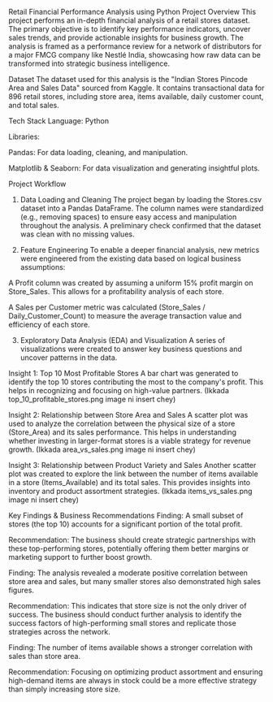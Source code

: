 Retail Financial Performance Analysis using Python
Project Overview
This project performs an in-depth financial analysis of a retail stores dataset. The primary objective is to identify key performance indicators, uncover sales trends, and provide actionable insights for business growth. The analysis is framed as a performance review for a network of distributors for a major FMCG company like Nestlé India, showcasing how raw data can be transformed into strategic business intelligence.

Dataset
The dataset used for this analysis is the "Indian Stores Pincode Area and Sales Data" sourced from Kaggle. It contains transactional data for 896 retail stores, including store area, items available, daily customer count, and total sales.

Tech Stack
Language: Python

Libraries:

Pandas: For data loading, cleaning, and manipulation.

Matplotlib & Seaborn: For data visualization and generating insightful plots.

Project Workflow
1. Data Loading and Cleaning
The project began by loading the Stores.csv dataset into a Pandas DataFrame. The column names were standardized (e.g., removing spaces) to ensure easy access and manipulation throughout the analysis. A preliminary check confirmed that the dataset was clean with no missing values.

2. Feature Engineering
To enable a deeper financial analysis, new metrics were engineered from the existing data based on logical business assumptions:

A Profit column was created by assuming a uniform 15% profit margin on Store_Sales. This allows for a profitability analysis of each store.

A Sales per Customer metric was calculated (Store_Sales / Daily_Customer_Count) to measure the average transaction value and efficiency of each store.

3. Exploratory Data Analysis (EDA) and Visualization
A series of visualizations were created to answer key business questions and uncover patterns in the data.

Insight 1: Top 10 Most Profitable Stores
A bar chart was generated to identify the top 10 stores contributing the most to the company's profit. This helps in recognizing and focusing on high-value partners.
(Ikkada top_10_profitable_stores.png image ni insert chey)

Insight 2: Relationship between Store Area and Sales
A scatter plot was used to analyze the correlation between the physical size of a store (Store_Area) and its sales performance. This helps in understanding whether investing in larger-format stores is a viable strategy for revenue growth.
(Ikkada area_vs_sales.png image ni insert chey)

Insight 3: Relationship between Product Variety and Sales
Another scatter plot was created to explore the link between the number of items available in a store (Items_Available) and its total sales. This provides insights into inventory and product assortment strategies.
(Ikkada items_vs_sales.png image ni insert chey)

Key Findings & Business Recommendations
Finding: A small subset of stores (the top 10) accounts for a significant portion of the total profit.

Recommendation: The business should create strategic partnerships with these top-performing stores, potentially offering them better margins or marketing support to further boost growth.

Finding: The analysis revealed a moderate positive correlation between store area and sales, but many smaller stores also demonstrated high sales figures.

Recommendation: This indicates that store size is not the only driver of success. The business should conduct further analysis to identify the success factors of high-performing small stores and replicate those strategies across the network.

Finding: The number of items available shows a stronger correlation with sales than store area.

Recommendation: Focusing on optimizing product assortment and ensuring high-demand items are always in stock could be a more effective strategy than simply increasing store size.
